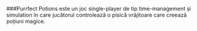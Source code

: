###Purrfect Potions este un joc single-player de tip time-management și simulation în care
jucătorul controlează o pisică vrăjitoare care creează poțiuni magice.

